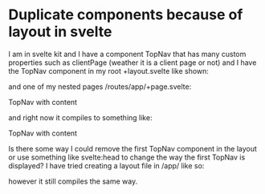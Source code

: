 
# Duplicate components because of layout in svelte

I am in svelte kit and I have a component TopNav that has many custom properties such as clientPage (weather it is a client page or not) and I have the TopNav component in my root +layout.svelte like shown:
<!-- /routes/+layout.svelte -->
<script>
    import TopNav from "@components/TopNav.svelte";
</script>
<TopNav noSpace />
<slot />

and one of my nested pages /routes/app/+page.svelte:
<!-- /routes/app/+page.svelte -->
<script>
    import TopNav from "@components/TopNav.svelte";
</script>
<TopNav noSpace clientPage>
  TopNav with content
</TopNav>

and right now it compiles to something like:
<!-- mock compiled code shiped to browser -->
<script>
    import TopNav from "@components/TopNav.svelte";
</script>
<TopNav noSpace />
<TopNav noSpace clientPage>
  TopNav with content
</TopNav>

Is there some way I could remove the first TopNav component in the layout or use something like svelte:head to change the way the first TopNav is displayed?
I have tried creating a layout file in /app/ like so:
<!-- /routes/app/+layout.svelte -->
<slot />

however it still compiles the same way.

        